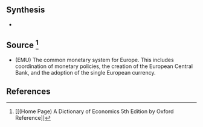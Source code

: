 ## Synthesis
- 
## Source [^1]
- (EMU) The common monetary system for Europe. This includes coordination of monetary policies, the creation of the European Central Bank, and the adoption of the single European currency.
## References

[^1]: [[(Home Page) A Dictionary of Economics 5th Edition by Oxford Reference]]